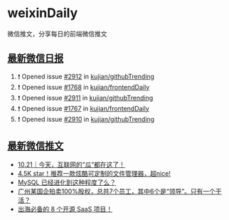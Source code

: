 # weixinDaily
微信推文，分享每日的前端微信推文

## [最新微信日报](https://github.com/kujian/weixinDaily/issues)

<!--START_SECTION:activity-->
1. ❗ Opened issue [#2912](https://github.com/kujian/githubTrending/issues/2912) in [kujian/githubTrending](https://github.com/kujian/githubTrending)
2. ❗ Opened issue [#1768](https://github.com/kujian/frontendDaily/issues/1768) in [kujian/frontendDaily](https://github.com/kujian/frontendDaily)
3. ❗ Opened issue [#2911](https://github.com/kujian/githubTrending/issues/2911) in [kujian/githubTrending](https://github.com/kujian/githubTrending)
4. ❗ Opened issue [#1767](https://github.com/kujian/frontendDaily/issues/1767) in [kujian/frontendDaily](https://github.com/kujian/frontendDaily)
5. ❗ Opened issue [#2910](https://github.com/kujian/githubTrending/issues/2910) in [kujian/githubTrending](https://github.com/kujian/githubTrending)
<!--END_SECTION:activity-->


## [最新微信推文](https://weixin.qdkfweb.cn/)

<!-- BLOG-POST-LIST:START -->
- [10.21｜今天，互联网的“瓜”都在这了！](https://weixin.qdkfweb.cn/57341.html)
- [4.5K star！推荐一款炫酷可定制的文件管理器，超nice!](https://weixin.qdkfweb.cn/57354.html)
- [MySQL 已经进化到这种程度了么？](https://weixin.qdkfweb.cn/57329.html)
- [广州某国企拍卖100%股权，总共7个员工，其中6个是“领导”。只有一个干活？](https://weixin.qdkfweb.cn/57339.html)
- [出海必备的 8 个开源 SaaS 项目！](https://weixin.qdkfweb.cn/57323.html)
<!-- BLOG-POST-LIST:END -->